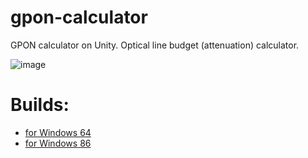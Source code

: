 # gpon-calculator
GPON calculator on Unity. Optical line budget (attenuation) calculator.

![image](https://user-images.githubusercontent.com/101662620/170692904-f5e73290-223c-4069-8c26-17de38624db1.png)

# Builds:
+ [for Windows 64](Builds/poner_win_64.rar)
+ [for Windows 86](Builds/poner_win_86.rar)

